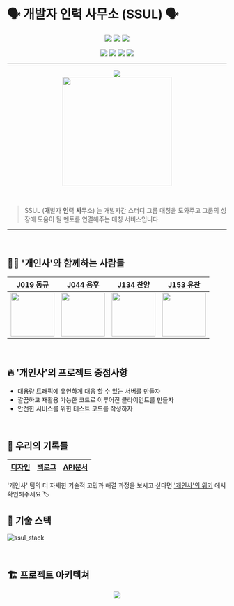 # 🗣 개발자 인력 사무소 (SSUL) 🗣

<p align='center'>
    <img src="https://img.shields.io/badge/React-v17.0.2-blue?logo=React"/>
    <img src="https://img.shields.io/badge/node.js-v16.6.2-green?logo=Node.js"/>
    <img src="https://img.shields.io/badge/express-v4.16.1-000000?logo=express"/>
 </p>
<p align='center'>
    <img src="https://img.shields.io/badge/mysql-v5.7.0-4479A1?logo=mysql"/>
    <img src="https://img.shields.io/badge/Typescript-v4.4.4-blue?logo=typescript"/>
    <img src="https://img.shields.io/badge/jest-v27.0.7-orange?logo=jest"/>
    <img src="https://img.shields.io/badge/cypress-v9.0.0-17202C?logo=cypress">
</p>

---

<p align="center">
  <img src="https://hits.seeyoufarm.com/api/count/incr/badge.svg?url=https%3A%2F%2Fgithub.com%2Fboostcampwm-2021%2Fweb32-SSUL&count_bg=%2300C5AA&title_bg=%23555555&icon=&icon_color=%23E7E7E7&title=hits&edge_flat=false"/>
  
  <br>
  
<img width="250" height="250" src="https://i.imgur.com/fZ4cxsz.png" />
</p>
    
<br>
    
> SSUL (**개**발자 **인**력 **사**무소) 는 개발자간 스터디 그룹 매칭을 도와주고 그룹의 성장에 도움이 될 멘토를 연결해주는 매칭 서비스입니다.
</p>

---

<br>

## 🧑‍💻 '개인사'와 함께하는 사람들

| [J019 동규](https://github.com/donggggg)                | [J044 용후](https://github.com/who-is-hu)                | [J134 찬양](https://github.com/ChanYangYu)                | [J153 유찬](https://github.com/yuchanleeme)                |
| ------------------------------------------------------- | -------------------------------------------------------- | --------------------------------------------------------- | ---------------------------------------------------------- |
| <img src="https://github.com/donggggg.png" width="100"> | <img src="https://github.com/who-is-hu.png" width="100"> | <img src="https://github.com/ChanYangYu.png" width="100"> | <img src="https://github.com/yuchanleeme.png" width="100"> |

<br>

## 🔥 '개인사'의 프로젝트 중점사항

- 대용량 트래픽에 유연하게 대응 할 수 있는 서버를 만들자
- 깔끔하고 재활용 가능한 코드로 이루어진 클라이언트를 만들자
- 안전한 서비스를 위한 테스트 코드를 작성하자

<br>

## 📖 우리의 기록들

| [디자인](https://www.figma.com/file/HhISNb5VOEJcImzU7MLNzx/%EA%B0%9C%EC%9D%B8%EC%82%AC-%EB%94%94%EC%9E%90%EC%9D%B8?node-id=0%3A1) | [백로그](https://docs.google.com/spreadsheets/d/13m40j3O4UW8cnAGXQQES4ArYoOeRdhcYtkemZihU6RI/edit?usp=sharing) | [API문서](https://github.com/boostcampwm-2021/web32-SSUL/wiki/API) |
| --------------------------------------------------------------------------------------------------------------------------------- | -------------------------------------------------------------------------------------------------------------- | ------------------------------------------------------------------ |

'개인사' 팀의 더 자세한 기술적 고민과 해결 과정을 보시고 싶다면 ['개인사'의 위키](https://github.com/boostcampwm-2021/web32-SSUL/wiki) 에서 확인해주세요 🏷
<br>

## 🔧 기술 스택

![ssul_stack](https://user-images.githubusercontent.com/6914465/142112752-e9ceac22-8d1d-4d37-83da-24795c799ea8.jpg)

<br>

## 🏗 프로젝트 아키텍쳐

<p align='center'>
    <img src="https://user-images.githubusercontent.com/6914465/144740252-e9de7ca1-fae4-4815-bc0b-081d6abf4d77.png"/>
 </p>


